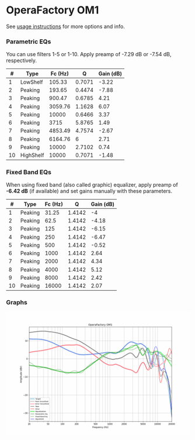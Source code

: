 # OperaFactory OM1
See [usage instructions](https://github.com/jaakkopasanen/AutoEq#usage) for more options and info.

### Parametric EQs
You can use filters 1-5 or 1-10. Apply preamp of -7.29 dB or -7.54 dB, respectively.

|   # | Type      |   Fc (Hz) |      Q |   Gain (dB) |
|-----|-----------|-----------|--------|-------------|
|   1 | LowShelf  |    105.33 | 0.7071 |       -3.22 |
|   2 | Peaking   |    193.65 | 0.4474 |       -7.88 |
|   3 | Peaking   |    900.47 | 0.6785 |        4.21 |
|   4 | Peaking   |   3059.76 | 1.1628 |        6.07 |
|   5 | Peaking   |  10000    | 0.6466 |        3.37 |
|   6 | Peaking   |   3715    | 5.8765 |        1.49 |
|   7 | Peaking   |   4853.49 | 4.7574 |       -2.67 |
|   8 | Peaking   |   6164.76 | 6      |        2.71 |
|   9 | Peaking   |  10000    | 2.7102 |        0.74 |
|  10 | HighShelf |  10000    | 0.7071 |       -1.48 |

### Fixed Band EQs
When using fixed band (also called graphic) equalizer, apply preamp of **-6.42 dB** (if available) and set gains manually with these parameters.

|   # | Type    |   Fc (Hz) |      Q |   Gain (dB) |
|-----|---------|-----------|--------|-------------|
|   1 | Peaking |     31.25 | 1.4142 |       -4    |
|   2 | Peaking |     62.5  | 1.4142 |       -4.18 |
|   3 | Peaking |    125    | 1.4142 |       -6.15 |
|   4 | Peaking |    250    | 1.4142 |       -6.47 |
|   5 | Peaking |    500    | 1.4142 |       -0.52 |
|   6 | Peaking |   1000    | 1.4142 |        2.64 |
|   7 | Peaking |   2000    | 1.4142 |        4.34 |
|   8 | Peaking |   4000    | 1.4142 |        5.12 |
|   9 | Peaking |   8000    | 1.4142 |        2.42 |
|  10 | Peaking |  16000    | 1.4142 |        2.07 |

### Graphs
![](./OperaFactory%20OM1.png)
